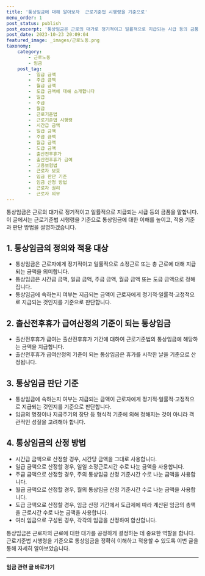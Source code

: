 ```yaml
---
title: '통상임금에 대해 알아보자  근로기준법 시행령을 기준으로'
menu_order: 1
post_status: publish
post_excerpt: '통상임금은 근로의 대가로 정기적이고 일률적으로 지급되는 시급 등의 금품을 말합니다. 이 글에서는 근로기준법 시행령을 기준으로 통상임금에 대한 이해를 높이고, 적용 기준과 판단 방법을 설명하겠습니다.'
post_date: 2023-10-23 20:09:04
featured_image: _images/근로노동.png
taxonomy:
    category:
        - 근로노동
        - 임금
    post_tag:
        -  일급 금액
        -  주급 금액
        -  월급 금액
        -  도급 금액에 대해 소개합니다
        -  일급
        -  주급
        -  월급
        -  근로기준법
        -  근로기준법 시행령
        -  시간급 금액
        -  일급 금액
        -  주급 금액
        -  월급 금액
        -  도급 금액
        -  출산전후휴가
        -  출산전후휴가 급여
        -  고용보험법
        -  근로자 보호
        -  임금 판단 기준
        -  임금 산정 방법
        -  근로자 권리
        -  근로자 의무
---
```




통상임금은 근로의 대가로 정기적이고 일률적으로 지급되는 시급 등의 금품을 말합니다. 이 글에서는 근로기준법 시행령을 기준으로 통상임금에 대한 이해를 높이고, 적용 기준과 판단 방법을 설명하겠습니다.

## 1. 통상임금의 정의와 적용 대상
- 통상임금은 근로자에게 정기적이고 일률적으로 소정근로 또는 총 근로에 대해 지급되는 금액을 의미합니다.
- 통상임금은 시간급 금액, 일급 금액, 주급 금액, 월급 금액 또는 도급 금액으로 정해집니다.
- 통상임금에 속하는지 여부는 지급되는 금액이 근로자에게 정기적·일률적·고정적으로 지급되는 것인지를 기준으로 판단합니다.

## 2. 출산전후휴가 급여산정의 기준이 되는 통상임금
- 출산전후휴가 급여는 출산전후휴가 기간에 대하여 근로기준법의 통상임금에 해당하는 금액을 지급합니다.
- 출산전후휴가 급여산정의 기준이 되는 통상임금은 휴가를 시작한 날을 기준으로 산정됩니다.

## 3. 통상임금 판단 기준
- 통상임금에 속하는지 여부는 지급되는 금액이 근로자에게 정기적·일률적·고정적으로 지급되는 것인지를 기준으로 판단합니다.
- 임금의 명칭이나 지급주기의 장단 등 형식적 기준에 의해 정해지는 것이 아니라 객관적인 성질을 고려해야 합니다.

## 4. 통상임금의 산정 방법
- 시간급 금액으로 산정할 경우, 시간당 금액을 그대로 사용합니다.
- 일급 금액으로 산정할 경우, 일일 소정근로시간 수로 나눈 금액을 사용합니다.
- 주급 금액으로 산정할 경우, 주의 통상임금 산정 기준시간 수로 나눈 금액을 사용합니다.
- 월급 금액으로 산정할 경우, 월의 통상임금 산정 기준시간 수로 나눈 금액을 사용합니다.
- 도급 금액으로 산정할 경우, 임금 산정 기간에서 도급제에 따라 계산된 임금의 총액을 근로시간 수로 나눈 금액을 사용합니다.
- 여러 임금으로 구성된 경우, 각각의 임금을 산정하여 합산합니다.

통상임금은 근로자의 근로에 대한 대가를 공정하게 결정하는 데 중요한 역할을 합니다. 근로기준법 시행령을 기준으로 통상임금을 정확히 이해하고 적용할 수 있도록 이번 글을 통해 자세히 알아보았습니다.
<!-- wp:separator -->
<hr class="wp-block-separator has-alpha-channel-opacity"/>
<!-- /wp:separator -->

<!-- wp:group {"backgroundColor":"base","layout":{"type":"constrained"}} -->
<div class="wp-block-group has-base-background-color has-background"><!-- wp:paragraph {"align":"center","fontSize":"medium"} -->
<p class="has-text-align-center has-large-font-size"><strong>임금 관련 글 바로가기</strong></p>
<!-- /wp:paragraph -->


<!-- wp:latest-posts
{"categories":[{"id":11225,"count":19,"description":"","link":"https://uknowlaw.com/category/%ec%9e%84%ea%b8%88/","name":"임금","slug":"임금","taxonomy":"category","parent":0,"meta":[],"_links":{"self":[{"href":"https://uknowlaw.com/wp-json/wp/v2/categories/11225"}],"collection":[{"href":"https://uknowlaw.com/wp-json/wp/v2/categories"}],"about":[{"href":"https://uknowlaw.com/wp-json/wp/v2/taxonomies/category"}],"wp:post_type":[{"href":"https://uknowlaw.com/wp-json/wp/v2/posts?categories=11225"}],"curies":[{"name":"wp","href":"https://api.w.org/{rel}","templated":true}]}}]} /--></div>
<!-- /wp:group -->